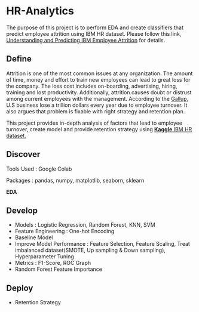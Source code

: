 # HR-Analytics
The purpose of this project is to perform EDA and create classifiers that predict employee attrition using IBM HR dataset. 
Please follow this link, [Understanding and Predicting IBM Employee Attrition](https://github.com/min-tee/HR-Analytics/blob/main/HR_Analytics.ipynb) for details.

## Define
Attrition is one of the most common issues at any organization. The amount of  time, money and effort to train new employees can lead to great loss for the company. The loss cost includes on-boarding, advertising, hiring, training and lost productivity. Additionally, attrition causes doubt or distrust among current employees with the management. 
According to the [Gallup](https://www.gallup.com/workplace/247391/fixable-problem-costs-businesses-trillion.aspx), U.S business lose a trillion dollars every year due to employee turnover. It also argues that problem is fixable with right strategy and retention plan. 

This project provides in-depth analysis of factors that lead to employee turnover, create model and provide retention strategy using [**Kaggle** IBM HR dataset.](https://www.kaggle.com/pavansubhasht/ibm-hr-analytics-attrition-dataset)


## Discover
Tools Used : Google Colab

Packages : pandas, numpy, matplotlib, seaborn, sklearn

**EDA**

## Develop
- Models : Logistic Regression, Random Forest, KNN, SVM
- Feature Engineering : One-hot Encoding
- Baseline Model
- Improve Model Performance : Feature Selection, Feature Scaling, Treat imbalanced dataset(SMOTE, Up sampling & Down sampling), Hyperparameter Tuning
- Metrics : F1-Score, ROC Graph
- Random Forest Feature Importance

## Deploy
- Retention Strategy

